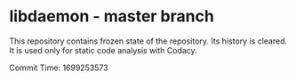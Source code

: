 # libdaemon - master branch

This repository contains frozen state of the repository.
Its history is cleared. It is used only for static code
analysis with Codacy.

Commit Time: 1699253573